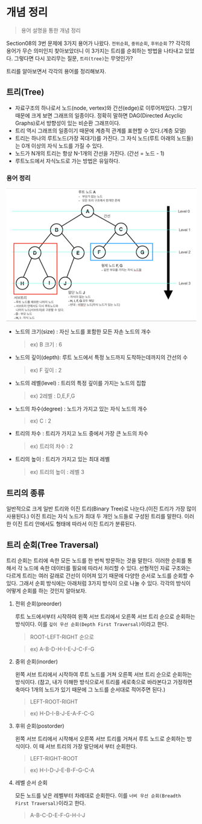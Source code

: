 # 개념 정리

> 용어 설명을 통한 개념 정리

Section08의 3번 문제에 3가지 용어가 나왔다. `전위순회`, `중위순회`, `후위순회` ?? 각각의 용어가 무슨 의미인지 찾아보았더니 이 3가지는 트리를 순회하는 방법을 나타내고 있었다. 그렇다면 다시 꼬리무는 질문, `트리(tree)`는 무엇인가?

트리를 알아보면서 각각의 용어를 정리해보자.

## 트리(Tree)

- 자료구조의 하나로서 노드(node, vertex)와 간선(edge)로 이루어져있다. 그렇기 때문에 크게 보면 그래프의 일종이다. 정확히 말하면 DAG(Directed Acyclic Graphs)로서 방향성이 있는 비순환 그래프이다.
- 트리 역시 그래프의 일종이기 때문에 계층적 관계를 표현할 수 있다.(계층 모델)
- 트리는 하나의 루트노드(가장 꼭대기)를 가진다. 그 자식 노드(루트 아래의 노드들)는 0개 이상의 자식 노드를 가질 수 있다.
- 노드가 N개의 트리는 항상 N-1개의 간선을 가진다. (간선 = 노드 - 1)
- 루트노드에서 자식노드로 가는 방법은 유일하다.

### 용어 정리

![tree](/screenshots/s08_03_tree.png)

- 노드의 크기(size) : 자신 노드를 포함한 모든 자손 노드의 개수

  > ex) B 크기 : 6

- 노드의 깊이(depth): 루트 노드에서 특정 노드까지 도착하는데까지의 간선의 수

  > ex) F 깊이 : 2

- 노드의 레벨(level) : 트리의 특정 깊이를 가지는 노드의 집합

  > ex) 2레벨 : D,E,F,G

- 노드의 차수(degree) : 노드가 가지고 있는 자식 노드의 개수

  > ex) C : 2

- 트리의 차수 : 트리가 가지고 노드 중에서 가장 큰 노드의 차수

  > ex) 트리의 차수 : 2

- 트리의 높이 : 트리가 가지고 있는 최대 레벨

  > ex) 트리의 높이 : 레벨 3

## 트리의 종류

일반적으로 크게 일반 트리와 이진 트리(Binary Tree)로 나눈다.(이진 트리가 가장 많이 사용된다.) 이진 트리는 자식 노드가 최대 두 개인 노드들로 구성된 트리를 말한다. 이러한 이진 트리 안에서도 형태에 따라서 이진 트리가 분류된다.

## 트리 순회(Tree Traversal)

트리 순회는 트리에 속한 모든 노드를 한 번씩 방문하는 것을 말한다. 이러한 순회를 통해서 각 노드에 속한 데이터를 필요에 따라서 처리할 수 있다. 선형적인 자료 구조와는 다르게 트리는 여러 갈래로 간선이 이어져 있기 때문에 다양한 순서로 노드를 순회할 수 있다. 그래서 순회 방식에는 아래처럼 3가지 방식이 으로 나눌 수 있다. 각각의 방식이 어떻게 순회를 하는 것인지 알아보자.

1. 전위 순회(preorder)

   루트 노드에서부터 시작하여 왼쪽 서브 트리에서 오른쪽 서브 트리 순으로 순회하는 방식이다. 이를 `깊이 우선 순회(Depth First Traversal)`이라고 한다.

   > ROOT-LEFT-RIGHT 순으로

   > ex) A-B-D-H-I-E-J-C-F-G

2. 중위 순회(inorder)

   왼쪽 서브 트리에서 시작하여 루트 노드를 거쳐 오른쪽 서브 트리 순으로 순회하는 방식이다. (참고, 내가 이해한 방식으로서 트리를 세로축으로 바라본다고 가정하면 축마다 1개의 노드가 있기 때문에 그 노드를 순서대로 적어주면 된다.)

   > LEFT-ROOT-RIGHT

   > ex) H-D-I-B-J-E-A-F-C-G

3. 후위 순회(postorder)

   왼쪽 서브 트리에서 시작해서 오른쪽 서브 트리를 거쳐서 루트 노드로 순회하는 방식이다. 이 때 서브 트리의 가장 말단에서 부터 순회한다.

   > LEFT-RIGHT-ROOT

   > ex) H-I-D-J-E-B-F-G-C-A

4. 레벨 순서 순회

   모든 노드를 낮은 레벨부터 차례대로 순회한다. 이를 `너비 우선 순회(Breadth First Traversal)`이라고 한다.

   > A-B-C-D-E-F-G-H-I-J
